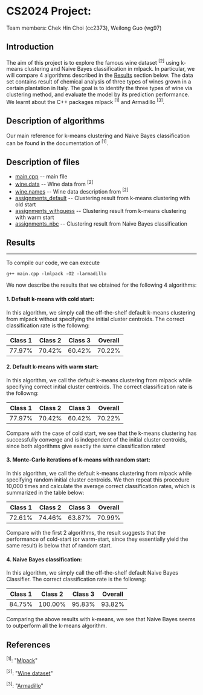CS2024 Project: 
===================================

Team members: Chek Hin Choi (cc2373), Weilong Guo (wg97)

Introduction
------------
The aim of this project is to explore the famous wine dataset <sup>[2]</sup> using k-means clustering and Naive Bayes classification in mlpack. In particular, we will compare 4 algorithms described in the [Results](#results) section below. The data set contains result of chemical analysis of three types of wines grown in a certain plantation in Italy. The goal is to identify the three types of wine via clustering method, and evaluate the model by its prediction performance.
We learnt about the C++ packages mlpack <sup>[1]</sup> and Armadillo <sup>[3]</sup>.

Description of algorithms
-------------------------
Our main reference for k-means clustering and Naive Bayes classification can be found in the documentation of <sup>[1]</sup>.


Description of files
--------------------
* [main.cpp](main.cpp) -- main file
* [wine.data](wine.data) -- Wine data from <sup>[2]</sup>
* [wine.names](wine.names) -- Wine data description from <sup>[2]</sup>
* [assignments_default](assignments_default) -- Clustering result from k-means clustering with old start
* [assignments_withguess](assignments_withguess) -- Clustering result from k-means clustering with warm start
* [assignments_nbc](assignments_nbc) -- Clustering result from Naive Bayes classification

## Results
-------
To compile our code, we can execute
```
g++ main.cpp -lmlpack -O2 -larmadillo
```
We now describe the results that we obtained for the following 4 algorithms:
#### 1. Default k-means with cold start:
In this algorithm, we simply call the off-the-shelf default k-means clustering from mlpack without specifying the initial cluster centroids. The correct classification rate is the followng:

| Class 1  | Class 2  | Class 3  | Overall  |
|:-:|---|---|---|
| 77.97%  | 70.42%  | 60.42%  | 70.22%  |

#### 2. Default k-means with warm start:
In this algorithm, we call the default k-means clustering from mlpack while specifying correct initial cluster centroids. The correct classification rate is the followng:

| Class 1  | Class 2  | Class 3  | Overall  |
|:-:|---|---|---|
| 77.97%  | 70.42%  | 60.42%  | 70.22%  |

Compare with the case of cold start, we see that the k-means clustering has successfully converge and is independent of the initial cluster centroids, since both algorithms give exactly the same classification rates!

#### 3. Monte-Carlo iterations of k-means with random start:
In this algorithm, we call the default k-means clustering from mlpack while specifying random initial cluster centroids. We then repeat this procedure 10,000 times and calculate the average correct classification rates, which is summarized in the table below:

| Class 1  | Class 2  | Class 3  | Overall  |
|:-:|---|---|---|
| 72.61%  | 74.46%  | 63.87%  | 70.99%  |

Compare with the first 2 algorithms, the result suggests that the performance of cold-start (or warm-start, since they essentially yield the same result) is below that of random start.

#### 4. Naive Bayes classification:
In this algorithm, we simply call the off-the-shelf default Naive Bayes Classifier. The correct classification rate is the followng:

| Class 1  | Class 2  | Class 3  | Overall  |
|:-:|---|---|---|
| 84.75%  | 100.00%  | 95.83%  | 93.82%  |

Comparing the above results with k-means, we see that Naive Bayes seems to outperform all the k-means algorithm.

References
----------
<sup>[1]</sup>: "[Mlpack](http://www.mlpack.org)"

<sup>[2]</sup>: "[Wine dataset](http://archive.ics.uci.edu/ml/machine-learning-databases/wine/)"

<sup>[3]</sup>: "[Armadillo](http://arma.sourceforge.net/)"
